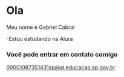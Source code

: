 # Ola

Meu nome é Gabriel Cabral 

-Estou estudando na Alura

### Você pode entrar em contato comigo 

00001087351431sp@al.educacao.sp.gov.br

